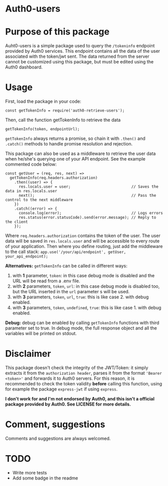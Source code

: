 # Auth0-users

# Purpose of this package
Auht0-users is a simple package used to query the `/tokeninfo` endpoint provided by Auth0 services.
This endpoint contains all the data of the user associated with the token/jwt sent.
The data returned from the server cannot be customized using this package, but must be edited using the Auth0 dashboard.

# Usage
First, load the package in your code:

`const getTokenInfo = require('auth0-retrieve-users');`

Then, call the function getTokenInfo to retrieve the data

`getTokenInfo(token, endpointUrl);`

`getTokenInfo` always returns a promise, so chain it with `.then()` and `.catch()`
methods to handle promise resolution and rejection.

This package can also be used as a middleware to retrieve the user data when he/she's
querying one of your API endpoint. See the example commented code below:

```
const getUser = (req, res, next) =>                     
  getTokenInfo(req.headers.authorization)            
    .then((user) => {
      res.locals.user = user;                           // Saves the data in res.locals.user
      next();                                           // Pass the control to the next middleware
    })
    .catch((error) => {
      console.log(error);                               // Logs errors
      res.status(error.statusCode).send(error.message); // Reply to the client
    });
```
Where `req.headers.authorization` contains the token of the user. The user data will be saved in `res.locals.user` and will be accessible to every route of your application. Then where you define routing, just add the middleware to the call stack:
`app.use('/your/api/endpoint', getUser, your_api_endpoint);`

**Alternatives:** `getTokenInfo` can be called in different ways:
1) with **1** parameter, `token`: in this case debug mode is disabled and the URL will be read from a .env file.
2) with **2** parameters, `token`, `url`: in this case debug mode is disabled too, but the URL inserted in the `url` parameter s
will be used.
3) with **3** parameters, `token`, `url`, `true`: this is like case 2. with debug enabled.
4) with **3** parameters, `token`, `undefined`, `true`: this is like case 1. with debug enabled.

**Debug:** debug can be enabled by calling `getTokenInfo` functions with third parameter set to true.
In debug mode, the full response object and all the variables will be printed on stdout.
# Disclaimer
This package doesn't check the integrity of the JWT/Token: it simply extracts it from the `authorization header`, parses it from the format `'Bearer <token>'` and forwards it to Auth0 servers. For this reason, it is recommended to check the token validity **before** calling this function, using for example the package `express-jwt` if using `express`.

**I don't work for and I'm not endorsed by Auth0, and this isn't a official package provided by Auth0. See LICENSE for more details.**

# Comment, suggestions
Comments and suggestions are always welcomed.

# TODO
- Write more tests
- Add some badge in the readme